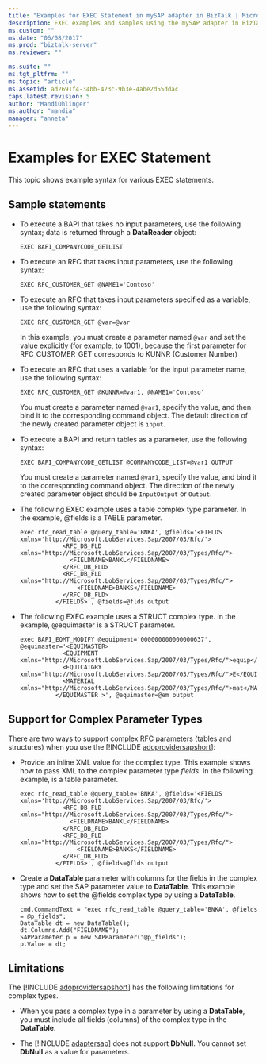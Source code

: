 ```yaml
---
title: "Examples for EXEC Statement in mySAP adapter in BizTalk | Microsoft Docs"
description: EXEC examples and samples using the mySAP adapter in BizTalk Adapter Pack (BAP)
ms.custom: ""
ms.date: "06/08/2017"
ms.prod: "biztalk-server"
ms.reviewer: ""

ms.suite: ""
ms.tgt_pltfrm: ""
ms.topic: "article"
ms.assetid: ad2691f4-34bb-423c-9b3e-4abe2d55ddac
caps.latest.revision: 5
author: "MandiOhlinger"
ms.author: "mandia"
manager: "anneta"
---
```

# Examples for EXEC Statement
This topic shows example syntax for various EXEC statements.

## Sample statements 
  
- To execute a BAPI that takes no input parameters, use the following syntax; data is returned through a **DataReader** object:  
  
  ```  
  EXEC BAPI_COMPANYCODE_GETLIST  
  ```  
  
- To execute an RFC that takes input parameters, use the following syntax:  
  
  ```  
  EXEC RFC_CUSTOMER_GET @NAME1='Contoso'  
  ```  
  
- To execute an RFC that takes input parameters specified as a variable, use the following syntax:  
  
  ```  
  EXEC RFC_CUSTOMER_GET @var=@var  
  ```  
  
   In this example, you must create a parameter named `@var` and set the value explicitly (for example, to 1001), because the first parameter for RFC_CUSTOMER_GET corresponds to KUNNR (Customer Number)  
  
- To execute an RFC that uses a variable for the input parameter name, use the following syntax:  
  
  ```  
  EXEC RFC_CUSTOMER_GET @KUNNR=@var1, @NAME1='Contoso'  
  ```  
  
   You must create a parameter named `@var1`, specify the value, and then bind it to the corresponding command object. The default direction of the newly created parameter object is `input`.  
  
- To execute a BAPI and return tables as a parameter, use the following syntax:  
  
  ```  
  EXEC BAPI_COMPANYCODE_GETLIST @COMPANYCODE_LIST=@var1 OUTPUT  
  ```  
  
   You must create a parameter named `@var1`, specify the value, and bind it to the corresponding command object. The direction of the newly created parameter object should be `InputOutput` or `Output`.  
  
- The following EXEC example uses a table complex type parameter. In the example, @fields is a TABLE parameter.  
  
  ```  
  exec rfc_read_table @query_table='BNKA', @fields='<FIELDS xmlns='http://Microsoft.LobServices.Sap/2007/03/Rfc/'>  
              <RFC_DB_FLD xmlns="http://Microsoft.LobServices.Sap/2007/03/Types/Rfc/">  
                <FIELDNAME>BANKL</FIELDNAME>  
              </RFC_DB_FLD>  
              <RFC_DB_FLD  xmlns="http://Microsoft.LobServices.Sap/2007/03/Types/Rfc/">  
                  <FIELDNAME>BANKS</FIELDNAME>  
              </RFC_DB_FLD>  
            </FIELDS>', @fields=@flds output  
  ```  
  
- The following EXEC example uses a STRUCT complex type. In the example, @equimaster is a STRUCT parameter.  
  
  ```  
  exec BAPI_EQMT_MODIFY @equipment='000000000000000637', @equimaster='<EQUIMASTER>           
              <EQUIPMENT xmlns="http://Microsoft.LobServices.Sap/2007/03/Types/Rfc/">equip</EQUIPMENT>  
              <EQUICATGRY xmlns="http://Microsoft.LobServices.Sap/2007/03/Types/Rfc/">E</EQUICATGRY>  
              <MATERIAL xmlns="http://Microsoft.LobServices.Sap/2007/03/Types/Rfc/">mat</MATERIAL>  
            </EQUIMASTER >', @equimaster=@em output  
  ```  
  
## Support for Complex Parameter Types  
 There are two ways to support complex RFC parameters (tables and structures) when you use the [!INCLUDE [adoprovidersapshort](../../includes/adoprovidersapshort-md.md)]:  
  
- Provide an inline XML value for the complex type. This example shows how to pass XML to the complex parameter type <em>fields</em>. In the following example, <em><xref href="fields" data-throw-if-not-resolved="False" data-raw-source="@fields"></xref></em> is a table parameter.  
  
  ```  
  exec rfc_read_table @query_table='BNKA', @fields='<FIELDS xmlns='http://Microsoft.LobServices.Sap/2007/03/Rfc/'>  
              <RFC_DB_FLD xmlns="http://Microsoft.LobServices.Sap/2007/03/Types/Rfc/">  
                <FIELDNAME>BANKL</FIELDNAME>  
              </RFC_DB_FLD>  
              <RFC_DB_FLD  xmlns="http://Microsoft.LobServices.Sap/2007/03/Types/Rfc/">  
                  <FIELDNAME>BANKS</FIELDNAME>  
              </RFC_DB_FLD>  
            </FIELDS>', @fields=@flds output  
  ```  
  
- Create a <strong>DataTable</strong> parameter with columns for the fields in the complex type and set the SAP parameter value to <strong>DataTable</strong>. This example shows how to set the @fields complex type by using a <strong>DataTable</strong>.  
  
  ```  
  cmd.CommandText = "exec rfc_read_table @query_table='BNKA', @fields = @p_fields";  
  DataTable dt = new DataTable();  
  dt.Columns.Add("FIELDNAME");  
  SAPParameter p = new SAPParameter("@p_fields");  
  p.Value = dt;  
  ```  
  
## Limitations  
 The [!INCLUDE [adoprovidersapshort](../../includes/adoprovidersapshort-md.md)] has the following limitations for complex types.  
  
- When you pass a complex type in a parameter by using a **DataTable**, you must include all fields (columns) of the complex type in the **DataTable**.  
  
- The [!INCLUDE [adaptersap](../../includes/adaptersap-md.md)] does not support <strong>DbNull</strong>. You cannot set <strong>DbNull</strong> as a value for parameters.  
  
